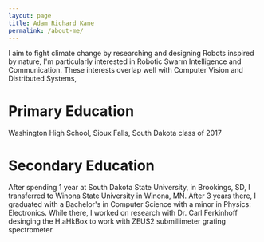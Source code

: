 ```yaml
---
layout: page
title: Adam Richard Kane
permalink: /about-me/
---
```


I aim to fight climate change by researching and designing Robots inspired by nature, I'm particularly interested in Robotic Swarm Intelligence and Communication. These interests overlap well with Computer Vision and Distributed Systems, 

# Primary Education
Washington High School, Sioux Falls, South Dakota class of 2017

# Secondary Education
After spending 1 year at South Dakota State University, in Brookings, SD, I transferred to Winona State University in Winona, MN. After 3 years there, I graduated with a Bachelor's in Computer Science with a minor in Physics: Electronics. While there, I worked on research with Dr. Carl Ferkinhoff desinging the H.aHkBox to work with ZEUS2 submillimeter grating spectrometer.